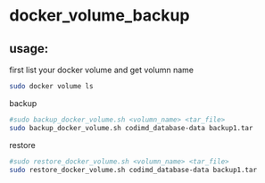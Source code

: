 ﻿# docker_volume_backup
## usage:
first list your docker volume and get volumn name
```bash
sudo docker volume ls
```
backup
```bash
#sudo backup_docker_volume.sh <volumn_name> <tar_file>
sudo backup_docker_volume.sh codimd_database-data backup1.tar
```
restore
```bash
#sudo restore_docker_volume.sh <volumn_name> <tar_file>
sudo restore_docker_volume.sh codimd_database-data backup1.tar
```
